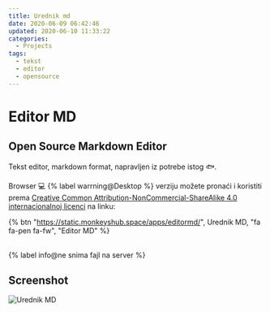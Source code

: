 ```yaml
---
title: Urednik md
date: 2020-06-09 06:42:46
updated: 2020-06-10 11:33:22
categories:
  - Projects
tags:
  - tekst
  - editor
  - opensource
---
```


# Editor MD

## Open Source Markdown Editor

Tekst editor, markdown format, napravljen iz potrebe istog <span role="img" aria-label="Fishzilla">🐟</span>.

Browser <span role="img" aria-label="PCzilla">💻</span> {% label warrning@Desktop  %} verziju možete pronaći i koristiti prema [Creative Common Attribution-NonCommercial-ShareAlike 4.0 internacionalnoj licenci](href="http://creativecommons.org/licenses/by-nc-sa/4.0/) na linku:

<!--more-->

{%  btn "https://static.monkeyshub.space/apps/editormd/", Urednik MD, "fa fa-pen fa-fw", "Editor MD"  %}

  <br /> {% label info@ne snima fajl na server %}

## Screenshot

![Urednik MD](https://static.monkeyshub.space/fragments/sky/urednik.jpg)
